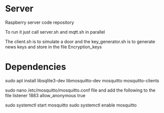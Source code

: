 # Server
Raspberry server code repository

To run it just call server.sh and mqtt.sh in parallel

The client.sh is to simulate a door and the key_generator.sh is to generate news keys and store in the file Encryption_keys

# Dependencies
sudo apt install libsqlite3-dev libmosquitto-dev mosquitto mosquitto-clients

sudo nano /etc/mosquitto/mosquitto.conf file and add the following to the file
listener 1883
allow_anonymous true

sudo systemctl start mosquitto
sudo systemctl enable mosquitto
